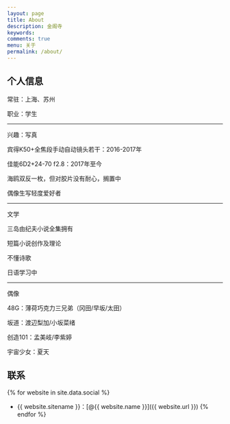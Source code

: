 ```yaml
---
layout: page
title: About
description: 金阁寺
keywords: 
comments: true
menu: 关于
permalink: /about/
---
```


## 个人信息

常驻：上海、苏州

职业：学生

---

兴趣：写真


宾得K50+全焦段手动自动镜头若干：2016-2017年

佳能6D2+24-70 f2.8：2017年至今

海鸥双反一枚，但对胶片没有耐心，搁置中

偶像生写轻度爱好者

---

文学

三岛由纪夫小说全集拥有

短篇小说创作及理论

不懂诗歌

日语学习中

---


偶像


48G：薄荷巧克力三兄弟（冈田/早坂/太田）

坂道：渡辺梨加/小坂菜绪

创造101：孟美岐/李紫婷

宇宙少女：夏天

## 联系

{% for website in site.data.social %}
* {{ website.sitename }}：[@{{ website.name }}]({{ website.url }})
{% endfor %}

